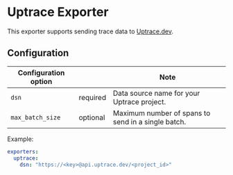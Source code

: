 # Uptrace Exporter

This exporter supports sending trace data to [Uptrace.dev](https://uptrace.dev).

## Configuration

| Configuration option |          | Note                                               |
| -------------------- | -------- | -------------------------------------------------- |
| `dsn`                | required | Data source name for your Uptrace project.         |
| `max_batch_size`     | optional | Maximum number of spans to send in a single batch. |

Example:

```yaml
exporters:
  uptrace:
    dsn: "https://<key>@api.uptrace.dev/<project_id>"
```
